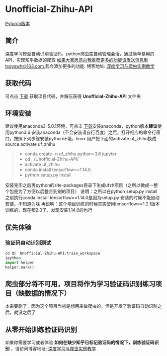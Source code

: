 # Unofficial-Zhihu-API

[Pytorch版本](https://github.com/littlepai/tl_ocr)

## 简介
深度学习模型自动识别验证码，python爬虫库自动管理会话，通过简单易用的API，实现知乎数据的爬取
如果大家愿意向我推荐更多的功能请发送信息到txgyswh@163.com,我会添加更多的功能.
博客地址: [深度学习与爬虫实例教学](http://www.cnblogs.com/paiandlu/p/8462657.html)

## 获取代码
可点击 [下载](https://github.com/littlepai/Unofficial-Zhihu-API/archive/master.zip) 获取项目代码，并解压获得 **Unofficial-Zhihu-API** 文件夹

## 环境安装
建议使用anaconda3-5.0.1环境，可点击 [下载](https://mirrors.tuna.tsinghua.edu.cn/anaconda/archive/)安装anaconda，python版本**建议**使用python3.6
安装anaconda（不会安装请自行百度）之后，打开相应的命令行窗口，按照下列步骤安装python环境，linux 用户把下面的activate uf_zhihu换成source activate uf_zhihu
> * conda create -n uf_zhihu python=3.6 jupyter
> * cd ../Unofficial-Zhihu-API/
> * activate uf_zhihu
> * conda install tensorflow==1.14.0
> * python setup.py install

安装完毕之后再python的site-packages目录下生成ufzh项目（之所以做成一整个包是为了方便以后整合到别的项目）
说明：之所以在python setup.py install 之前执行conda install tensorflow==1.14.0是因为setup.py 安装的时候不能自动安装，不知道为啥
再说明：这个项目训练的时候其实使用tensorflow==1.2.1版本训练的，现在都2.0了，发现安装1.14.0的也行

## 优先体验
### 验证码自动识别测试
```python
cd 到  Unofficial-Zhihu-API/train_workspace
ipython
import helper
helper.mark()
```

## 爬虫部分将不可用，项目将作为学习验证码识别练习项目（缺数据的情况下）
本来要删了，因为这个项目当初是想用来做爬虫的，但是开发了验证码自动识别之后，就没之后了

## 从零开始训练验证码识别
如果你需要学习或者体验 **如何在缺少知乎已标记验证码的情况下，训练验证码识别** ，请访问博客地址: [深度学习与爬虫实例教学](http://www.cnblogs.com/paiandlu/p/8462657.html)

